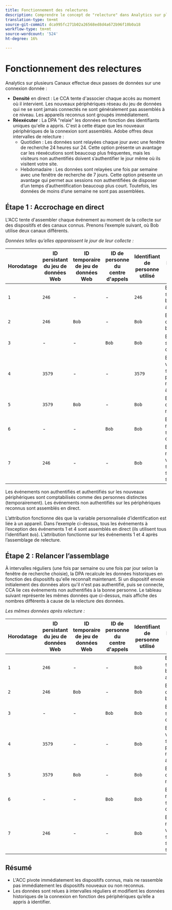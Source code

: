 ```yaml
---
title: Fonctionnement des relectures
description: Comprendre le concept de "relecture" dans Analytics sur plusieurs Canaux
translation-type: tm+mt
source-git-commit: dca995fc271b02a26568ed8d4a672b96f10b0a18
workflow-type: tm+mt
source-wordcount: '524'
ht-degree: 16%

---
```



# Fonctionnement des relectures

Analytics sur plusieurs Canaux effectue deux passes de données sur une connexion donnée :

* **Densité** en direct : Le CCA tente d&#39;associer chaque accès au moment où il intervient. Les nouveaux périphériques réseau du jeu de données qui ne se sont jamais connectés ne sont généralement pas assemblés à ce niveau. Les appareils reconnus sont groupés immédiatement.
* **Réexécuter** : La DPA &quot;relaie&quot; les données en fonction des identifiants uniques qu&#39;elle a appris. C&#39;est à cette étape que les nouveaux périphériques de la connexion sont assemblés. Adobe offres deux intervalles de relecture :
   * Quotidien : Les données sont relayées chaque jour avec une fenêtre de recherche 24 heures sur 24. Cette option présente un avantage car les réexécutions sont beaucoup plus fréquentes, mais les visiteurs non authentifiés doivent s’authentifier le jour même où ils visitent votre site.
   * Hebdomadaire : Les données sont relayées une fois par semaine avec une fenêtre de recherche de 7 jours. Cette option présente un avantage qui permet aux sessions non authentifiées de disposer d’un temps d’authentification beaucoup plus court. Toutefois, les données de moins d’une semaine ne sont pas assemblées.

## Étape 1 : Accrochage en direct

L&#39;ACC tente d&#39;assembler chaque événement au moment de la collecte sur des dispositifs et des canaux connus. Prenons l’exemple suivant, où Bob utilise deux canaux différents.

*Données telles qu’elles apparaissent le jour de leur collecte :*

| Horodatage | ID persistant du jeu de données Web | ID temporaire de jeu de données Web | ID de personne du centre d&#39;appels | Identifiant de personne utilisé | Explication de l’accès | Mesure Personnes (cumulative) |
| --- | --- | --- | --- | --- | --- | --- |
| `1` | `246` | - | - | `246` | Bob visite votre site sur son bureau, sans authentification | `1` (246) |
| `2` | `246` | `Bob` | - | `Bob` | Bob se connecte sur le bureau | `2` (246 et Bob) |
| `3` | - | - | `Bob` | `Bob` | Bob appelle le service à la clientèle | `2` (246 et Bob) |
| `4` | `3579` | - | - | `3579` | Bob accède à votre site sur son périphérique mobile, sans authentification | `3` (246, Bob et 3579) |
| `5` | `3579` | `Bob` | - | `Bob` | Bob se connecte via mobile | `3` (246, Bob et 3579) |
| `6` | - | - | `Bob` | `Bob` | Bob appelle de nouveau le service à la clientèle | `3` (246, Bob et 3579) |
| `7` | `246` | - | - | `Bob` | Bob se rend à nouveau sur votre site sur son bureau, sans s’authentifier | `3` (246, Bob et 3579) |

Les événements non authentifiés et authentifiés sur les nouveaux périphériques sont comptabilisés comme des personnes distinctes (temporairement). Les événements non authentifiés sur les périphériques reconnus sont assemblés en direct.

L’attribution fonctionne dès que la variable personnalisée d’identification est liée à un appareil. Dans l’exemple ci-dessus, tous les événements à l’exception des événements 1 et 4 sont assemblés en direct (ils utilisent tous l’identifiant `Bob`). L’attribution fonctionne sur les événements 1 et 4 après l’assemblage de relecture.

## Étape 2 : Relancer l’assemblage

À intervalles réguliers (une fois par semaine ou une fois par jour selon la fenêtre de recherche choisie), la DPA recalcule les données historiques en fonction des dispositifs qu&#39;elle reconnaît maintenant. Si un dispositif envoie initialement des données alors qu&#39;il n&#39;est pas authentifié, puis se connecte, CCA lie ces événements non authentifiés à la bonne personne. Le tableau suivant représente les mêmes données que ci-dessus, mais affiche des nombres différents à cause de la relecture des données.

*Les mêmes données après relecture :*

| Horodatage | ID persistant du jeu de données Web | ID temporaire de jeu de données Web | ID de personne du centre d&#39;appels | Identifiant de personne utilisé | Explication de l’accès | Mesure Personnes (cumulative) |
| --- | --- | --- | --- | --- | --- | --- |
| `1` | `246` | - | - | `Bob` | Bob visite votre site sur son bureau, sans authentification | `1` (Bob) |
| `2` | `246` | `Bob` | - | `Bob` | Bob se connecte sur le bureau | `1` (Bob) |
| `3` | - | - | `Bob` | `Bob` | Bob appelle le service à la clientèle | `1` (Bob) |
| `4` | `3579` | - | - | `Bob` | Bob accède à votre site sur son périphérique mobile, sans authentification | `1` (Bob) |
| `5` | `3579` | `Bob` | - | `Bob` | Bob se connecte via mobile | `1` (Bob) |
| `6` | - | - | `Bob` | `Bob` | Bob appelle de nouveau le service à la clientèle | `1` (Bob) |
| `7` | `246` | - | - | `Bob` | Bob se rend à nouveau sur votre site sur son bureau, sans s’authentifier | `1` (Bob) |

## Résumé

* L&#39;ACC pivote immédiatement les dispositifs connus, mais ne rassemble pas immédiatement les dispositifs nouveaux ou non reconnus.
* Les données sont relues à intervalles réguliers et modifient les données historiques de la connexion en fonction des périphériques qu’elle a appris à identifier.
